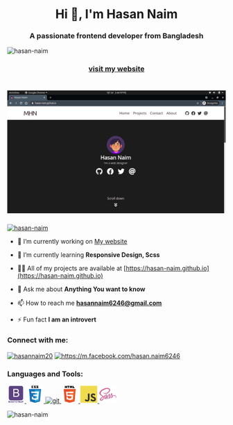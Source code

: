<h1 align="center">Hi 👋, I'm Hasan Naim</h1>
<h3 align="center">A passionate frontend developer from Bangladesh</h3>

<p align="left"> <img src="https://komarev.com/ghpvc/?username=hasan-naim&label=Profile%20views&color=0e75b6&style=flat" alt="hasan-naim" /> </p>

<h3 align="center"><a href="https://hasan-naim.github.io">visit my website</a></h3>
<h1 align="center"><a href="https://hasan-naim.github.io"><img width="700px"  src="/myWebsite.png" /></a></h1>

<p align="left"> <a href="https://github.com/ryo-ma/github-profile-trophy"><img src="https://github-profile-trophy.vercel.app/?username=hasan-naim" alt="hasan-naim" /></a> </p>

- 🔭 I’m currently working on [My website](https://github.com/hasan-naim/hasan-naim.github.io)

- 🌱 I’m currently learning **Responsive Design, Scss**

- 👨‍💻 All of my projects are available at [https://hasan-naim.github.io](https://hasan-naim.github.io)

- 💬 Ask me about **Anything You want to know**

- 📫 How to reach me **hasannaim6246@gmail.com**

- ⚡ Fun fact **I am an introvert**

<h3 align="left">Connect with me:</h3>
<p align="left">
<a href="https://twitter.com/hasannaim20" target="blank"><img align="center" src="https://raw.githubusercontent.com/rahuldkjain/github-profile-readme-generator/master/src/images/icons/Social/twitter.svg" alt="hasannaim20" height="30" width="40" /></a>
<a href="https://fb.com/https://m.facebook.com/hasan.naim6246" target="blank"><img align="center" src="https://raw.githubusercontent.com/rahuldkjain/github-profile-readme-generator/master/src/images/icons/Social/facebook.svg" alt="https://m.facebook.com/hasan.naim6246" height="30" width="40" /></a>
</p>

<h3 align="left">Languages and Tools:</h3>
<p align="left"> <a href="https://getbootstrap.com" target="_blank"> <img src="https://raw.githubusercontent.com/devicons/devicon/master/icons/bootstrap/bootstrap-plain-wordmark.svg" alt="bootstrap" width="40" height="40"/> </a> <a href="https://www.w3schools.com/css/" target="_blank"> <img src="https://raw.githubusercontent.com/devicons/devicon/master/icons/css3/css3-original-wordmark.svg" alt="css3" width="40" height="40"/> </a> <a href="https://git-scm.com/" target="_blank"> <img src="https://www.vectorlogo.zone/logos/git-scm/git-scm-icon.svg" alt="git" width="40" height="40"/> </a> <a href="https://www.w3.org/html/" target="_blank"> <img src="https://raw.githubusercontent.com/devicons/devicon/master/icons/html5/html5-original-wordmark.svg" alt="html5" width="40" height="40"/> </a> <a href="https://developer.mozilla.org/en-US/docs/Web/JavaScript" target="_blank"> <img src="https://raw.githubusercontent.com/devicons/devicon/master/icons/javascript/javascript-original.svg" alt="javascript" width="40" height="40"/> </a> <a href="https://sass-lang.com" target="_blank"> <img src="https://raw.githubusercontent.com/devicons/devicon/master/icons/sass/sass-original.svg" alt="sass" width="40" height="40"/> </a> </p>

<p><img align="center" src="https://github-readme-stats.vercel.app/api/top-langs?username=hasan-naim&show_icons=true&locale=en&layout=compact" alt="hasan-naim" /></p>
